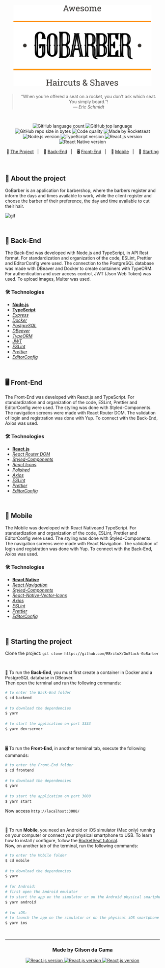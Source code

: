 
<h1 align="center">
    <img alt="GoStack" src="https://github.com/GilsondaGama/GoStack11-GoBarber/blob/master/github/logoL.svg" width="450px" />
</h1>

<blockquote align="center">
  “When you're offered a seat on a rocket, you don't ask which seat. You simply board.”!
  <br><cite>— Eric Schmidt</cite>
</blockquote>

<br>

<p align="center">
  <img alt="GitHub language count" src="https://img.shields.io/github/languages/count/GilsondaGama/GoStack11-GoBarber?color=yellow">

  <img alt="GitHub top language" src="https://img.shields.io/github/languages/top/GilsondaGama/GoStack11-GoBarber?color=yellow">

  <img alt="GitHub repo size in bytes" src="https://img.shields.io/github/repo-size/GilsondaGama/GoStack11-GoBarber?color=yellow">

  <img alt="Code quality" src="https://api.codacy.com/project/badge/Grade/45ac7042be6941f0be6cf27d7168a1af">
  
  <img alt="Made by Rocketseat" src="https://img.shields.io/github/license/GilsondaGama/GoStack11-GoBarber">

  <br>

  <img alt="Node.js version" src="https://img.shields.io/badge/Node.js-v12.16.1-689f63?style=flat&logoColor=689f63&logo=node.js">

  <img alt="TypeScript version" src="https://img.shields.io/badge/TypeScript-v3.8.3-007acc?style=flat&logoColor=007acc&logo=typescript">

  <img alt="React.js version" src="https://img.shields.io/badge/React.js-v16.13.1-60dafb?style=flat&logoColor=60dafb&logo=react">

  <img alt="React Native version" src="https://img.shields.io/badge/React_Native-v0.62.2-7159c1?style=flat&logoColor=60dafb&logo=react">
</p>

<p align="center">
  📝 <a href="#-about-the-project">The Project</a>&nbsp;&nbsp;&nbsp;|&nbsp;&nbsp;&nbsp;
  🤖 <a href="#-back-end">Back-End</a>&nbsp;&nbsp;&nbsp;|&nbsp;&nbsp;&nbsp;
  🖥 <a href="#-front-end">Front-End</a>&nbsp;&nbsp;&nbsp;|&nbsp;&nbsp;&nbsp;
  📱 <a href="#-mobile">Mobile</a>&nbsp;&nbsp;&nbsp;|&nbsp;&nbsp;&nbsp;
  🏁 <a href="#-starting-the-project">Starting</a>
</p>

<br>

## 📝 About the project
GoBarber is an application for barbershop, where the barbers register and inform the days and times available to work, while the client register and choose the barber of their preference, the day and time available to cut their hair.

![gif](https://user-images.githubusercontent.com/34657005/80713147-5f4a8400-8ac9-11ea-9f6f-201f171614d3.gif)

<br>

## 🤖 Back-End
The Back-End was developed with Node.js and TypeScript, in API Rest format.
For standardization and organization of the code, ESLint, Prettier and EditorConfig were used.
The connection to the PostgreSQL database was made with DBeaver and Docker to create containers with TypeORM.
For authentication and user access control, JWT (Json Web Token) was used.
To upload images, Multer was used.

### 🛠 Technologies
- **[Node.js](https://nodejs.org/en/)**
- **[TypeScript](https://www.typescriptlang.org/)**
- *[Express](https://expressjs.com/pt-br/)*
- *[Docker](https://www.docker.com/)*
- *[PostgreSQL](https://www.postgresql.org/)*
- *[DBeaver](https://dbeaver.io/)*
- *[TypeORM](https://typeorm.io/#/)*
- *[JWT](https://jwt.io/)*
- *[ESLint](https://eslint.org/)*
- *[Prettier](https://prettier.io/)*
- *[EditorConfig](https://editorconfig.org/)*

<br>

## 🖥 Front-End
The Front-End was developed with React.js and TypeScript. For standardization and organization of the code, ESLint, Prettier and EditorConfig were used. The styling was done with Styled-Components. The navigation screens were made with React Router DOM. The validation of login and registration was done with Yup. To connect with the Back-End, Axios was used.

### 🛠 Technologies
- **[React.js](https://reactjs.org/)**
- *[React Router DOM](https://reacttraining.com/react-router/web/guides/quick-start)*
- *[Styled-Components](https://styled-components.com/)*
- *[React Icons](https://react-icons.netlify.com/#/)*
- *[Polished](https://polished.js.org/)*
- *[Axios](https://nodemon.io/)*
- *[ESLint](https://eslint.org/)*
- *[Prettier](https://prettier.io/)*
- *[EditorConfig](https://editorconfig.org/)*

<br>

## 📱 Mobile
The Mobile was developed with React Nativeand TypeScript. For standardization and organization of the code, ESLint, Prettier and EditorConfig were used. The styling was done with Styled-Components. The navigation screens were made with React Navigation. The validation of login and registration was done with Yup. To connect with the Back-End, Axios was used.

### 🛠 Technologies
- **[React Native](https://reactnative.dev/)**
- *[React Navigation](https://reactnavigation.org/)*
- *[Styled-Components](https://styled-components.com/)*
- *[React-Native-Vector-Icons](https://github.com/oblador/react-native-vector-icons)*
- *[Axios](https://nodemon.io/)*
- *[ESLint](https://eslint.org/)*
- *[Prettier](https://prettier.io/)*
- *[EditorConfig](https://editorconfig.org/)*

<br>

## 🏁 Starting the project
Clone the project: `git clone https://github.com/RBritoX/GoStack-GoBarber`

<br>

🤖 To run the **Back-End**, you must first create a container in Docker and a PostgreSQL database in DBeaver. 
<br>Then open the terminal and run the following commands:

````zsh
# to enter the Back-End folder
$ cd backend

# to download the dependencies
$ yarn

# to start the application on port 3333
$ yarn dev:server
````
<br>

🖥 To run the **Front-End**, in another terminal tab, execute the following commands:

````zsh
# to enter the Front-End folder
$ cd frontend

# to download the dependencies
$ yarn

# to start the application on port 3000
$ yarn start
````
Now access `http://localhost:3000/`

<br>

📱 To run **Mobile**, you need an Android or iOS simulator (Mac only) running on your computer or connect your physical smartphone to USB. To learn how to install / configure, follow the [RocketSeat tutorial](https://react-native.rocketseat.dev/).
<br>Now, on another tab of the terminal, run the following commands:

````zsh
# to enter the Mobile folder
$ cd mobile

# to download the dependencies
$ yarn

# for Android:
# first open the Android emulator
# to start the app on the simulator or on the Android physical smartphone connected to the USB device
$ yarn android

# for iOS:
# to launch the app on the simulator or on the physical iOS smartphone connected to the USB device (only using Mac)
$ yarn ios
````
<br>

---

<h3 align="center">
  Made by Gilson da Gama
</h3>

<p align="center">
  <a href="https://www.linkedin.com/in/gilsondagama/">
    <img alt="React.js version" src="https://img.shields.io/badge/LinkedIn-gilsondagama-0e76a8?style=flat&logoColor=white&logo=linkedin">
  </a>
  <a href="https://www.facebook.com/gilson.dagama">
    <img alt="React.js version" src="https://img.shields.io/badge/Facebook-gilson.dagama-1778F2?style=flat&logoColor=white&logo=facebook">
  </a>
  <a href="https://www.instagram.com/gilsondagama/">
    <img alt="React.js version" src="https://img.shields.io/badge/Instagram-@gilsondagama-833AB4?style=flat&logoColor=white&logo=instagram">
  </a>
</p>

